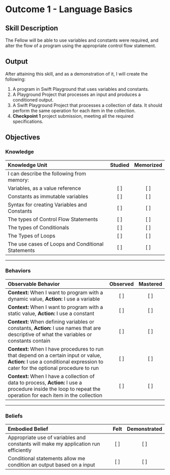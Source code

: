 # Outcome 1 - Language Basics
## Skill Description

The Fellow will be able to use variables and constants were required, and alter the flow of a program using the appropriate control flow statement.

## Output

After attaining this skill, and as a demonstration of it, I will create the following:

1. A program in Swift Playground that uses variables and constants.
2. A Playground Project that processes an input and produces a conditioned output.
3. A Swift Playground Project that processes a collection of data. It should perform the same operation for each item in the collection.
4. **Checkpoint 1** project submission, meeting all the required specifications.

## Objectives
### Knowledge

| Knowledge Unit   |      Studied      | Memorized |
|:-------------|:------------------:|:--------:|
| I can describe the following from memory: | | |
| Variables, as a value reference | [ ] | [ ] |
| Constants as immutable variables | [ ] | [ ] |
| Syntax for creating Variables and Constants | [ ] | [ ] |
| The types of Control Flow Statements | [ ] | [ ] |
| The types of Conditionals | [ ] | [ ] |
| The Types of Loops | [ ] | [ ] |
| The use cases of Loops and Conditional Statements | [ ] | [ ] |

-------

### Behaviors

| Observable Behavior   |      Observed      | Mastered |
|:-------------|:------------------:|:--------:|
| **Context:** When I want to program with a dynamic value, **Action:** I use a variable | [ ] | [ ] |
| **Context:** When I want to program with a static value, **Action:** I use a constant | [ ] | [ ] |
| **Context:** When defining variables or constants, **Action:** I use names that are descriptive of what the variables or constants contain | [ ] | [ ] |
| **Context:** When I have procedures to run that depend on a certain input or value, **Action:** I use a conditional expression to cater for the optional procedure to run | [ ] | [ ] |
| **Context:** When I have a collection of data to process, **Action:** I use a procedure inside the loop to repeat the operation for each item in the collection | [ ] | [ ] |

-------

### Beliefs

| Embodied Belief   |      Felt      | Demonstrated |
|:-------------|:------------------:|:--------:|
| Appropriate use of variables and constants will make my application run efficiently | [ ] | [ ] |
| Conditional statements allow me condition an output based on a input | [ ] | [ ] |
